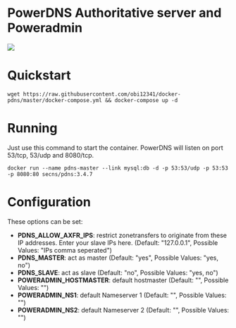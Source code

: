 PowerDNS Authoritative server and Poweradmin
===========
[![](https://badge.imagelayers.io/secns/pdns:latest.svg)](https://imagelayers.io/?images=secns/pdns:latest 'Get your own badge on imagelayers.io')

# Quickstart

```wget https://raw.githubusercontent.com/obi12341/docker-pdns/master/docker-compose.yml && docker-compose up -d```

# Running

Just use this command to start the container. PowerDNS will listen on port 53/tcp, 53/udp and 8080/tcp.

```docker run --name pdns-master --link mysql:db -d -p 53:53/udp -p 53:53 -p 8080:80 secns/pdns:3.4.7```

# Configuration
These options can be set:

- **PDNS_ALLOW_AXFR_IPS**: restrict zonetransfers to originate from these IP addresses. Enter your slave IPs here. (Default: "127.0.0.1", Possible Values: "IPs comma seperated")
- **PDNS_MASTER**: act as master (Default: "yes", Possible Values: "yes, no")
- **PDNS_SLAVE**: act as slave (Default: "no", Possible Values: "yes, no")
- **POWERADMIN_HOSTMASTER**: default hostmaster (Default: "", Possible Values: "<email>")
- **POWERADMIN_NS1**: default Nameserver 1 (Default: "", Possible Values: "<domain>")
- **POWERADMIN_NS2**: default Nameserver 2 (Default: "", Possible Values: "<domain>")
